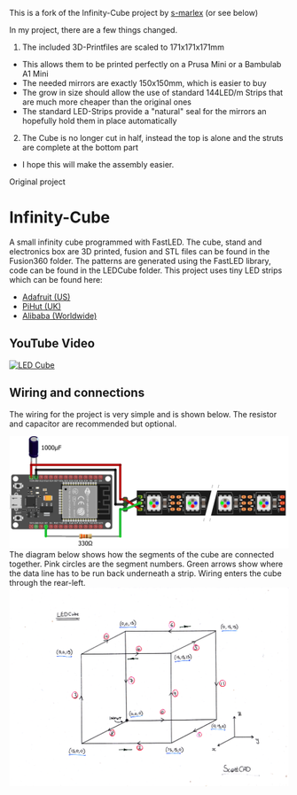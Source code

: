 This is a fork of the Infinity-Cube project by [s-marlex](https://github.com/s-marley/Infinity-Cube) (or see below)

In my project, there are a few things changed.

1. The included 3D-Printfiles are scaled to 171x171x171mm
- This allows them to be printed perfectly on a Prusa Mini or a Bambulab A1 Mini
- The needed mirrors are exactly 150x150mm, which is easier to buy
- The grow in size should allow the use of standard 144LED/m Strips that are much more cheaper than the original ones
- The standard LED-Strips provide a "natural" seal for the mirrors an hopefully hold them in place automatically
2. The Cube is no longer cut in half, instead the top is alone and the struts are complete at the bottom part
- I hope this will make the assembly easier.



Original project
# Infinity-Cube
A small infinity cube programmed with FastLED. The cube, stand and electronics box are 3D printed, fusion and STL files can be found in the Fusion360 folder. The patterns are generated using the FastLED library, code can be found in the LEDCube folder.
This project uses tiny LED strips which can be found here:
- [Adafruit (US)](https://www.adafruit.com/product/4368)
- [PiHut (UK)](https://thepihut.com/products/ultra-skinny-neopixel-1515-led-strip-4mm-wide)
- [Alibaba (Worldwide)](https://ipixelleds.en.alibaba.com/product/1600100606010-801743685/4mm_Width_Tiny_ultra_thin_SMD1515_75leds_m_Addressable_LED_Strip_light.html)

## YouTube Video

[![LED Cube](http://img.youtube.com/vi/gbqNV-nmTS4/0.jpg)](https://www.youtube.com/watch?v=gbqNV-nmTS4)

## Wiring and connections
The wiring for the project is very simple and is shown below. The resistor and capacitor are recommended but optional.

![Schematic](Schematic_bb.png)
The diagram below shows how the segments of the cube are connected together. Pink circles are the segment numbers. Green arrows show where the data line has to be run back underneath a strip. Wiring enters the cube through the rear-left.
![Connections](Connections.png)
